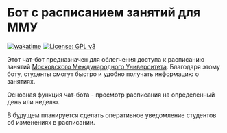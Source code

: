 # Бот с расписанием занятий для ММУ

[![wakatime](https://wakatime.com/badge/user/360e41e0-11a1-4fe9-89ba-ddfb3a19fedb/project/a3b68864-793d-4cf9-a8dd-2f5e12b1a1a4.svg)](https://wakatime.com/badge/user/360e41e0-11a1-4fe9-89ba-ddfb3a19fedb/project/a3b68864-793d-4cf9-a8dd-2f5e12b1a1a4) [![License: GPL v3](https://img.shields.io/badge/License-GPLv3-blue.svg)](https://www.gnu.org/licenses/gpl-3.0)

Этот чат-бот предназначен для облегчения доступа к расписанию занятий [Московского Международного Университета](https://mi.university). Благодаря этому боту, студенты смогут быстро и удобно получать информацию о занятиях.

Основная функция чат-бота - просмотр расписания на определенный день или неделю.

В будущем планируется сделать оперативное уведомление студентов об изменениях в расписании. 
